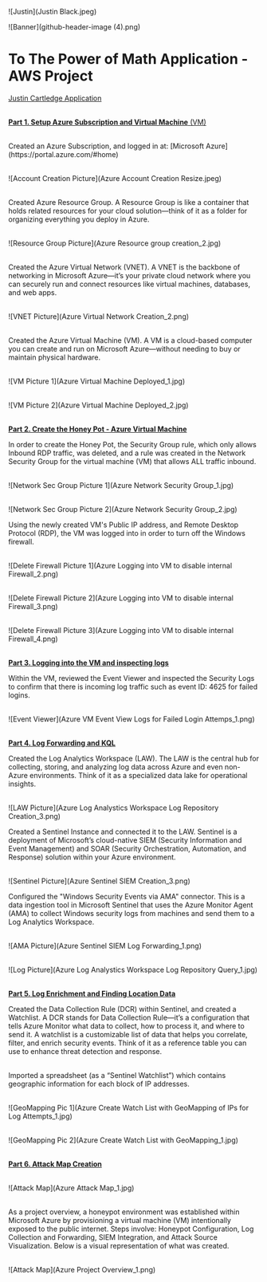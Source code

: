 ![Justin](Justin Black.jpeg)

![Banner](github-header-image (4).png)

# To The Power of Math Application - AWS Project

[Justin Cartledge Application](https://dev.dcszzvgx7dd82.amplifyapp.com/)




<br><ins>**Part 1. Setup Azure Subscription and Virtual Machine** (VM)</ins>

<br>
Created an Azure Subscription, and logged in at: [Microsoft Azure](https://portal.azure.com/#home)

<br>![Account Creation Picture](Azure Account Creation Resize.jpeg)

<br>Created Azure Resource Group. A Resource Group is like a container that holds related resources for your cloud solution—think of it as a folder for organizing everything you deploy in Azure.

<br>![Resource Group Picture](Azure Resource group creation_2.jpg)

<br>Created the Azure Virtual Network (VNET). A VNET is the backbone of networking in Microsoft Azure—it’s your private cloud network where you can securely run and connect resources like virtual machines, databases, and web apps.

<br>![VNET Picture](Azure Virtual Network Creation_2.png)

<br>Created the Azure Virtual Machine (VM). A VM is a cloud-based computer you can create and run on Microsoft Azure—without needing to buy or maintain physical hardware.

<br>![VM Picture 1](Azure Virtual Machine Deployed_1.jpg)<br>

<br>![VM Picture 2](Azure Virtual Machine Deployed_2.jpg)

<br><ins>**Part 2. Create the Honey Pot - Azure Virtual Machine**</ins><br>

In order to create the Honey Pot, the Security Group rule, which only allows Inbound RDP traffic, was deleted, and a rule was created in the Network Security Group for the virtual machine (VM) that allows ALL traffic inbound.<br>

<br>![Network Sec Group Picture 1](Azure Network Security Group_1.jpg)<br>

<br>![Network Sec Group Picture 2](Azure Network Security Group_2.jpg)<br>

Using the newly created VM's Public IP address, and Remote Desktop Protocol (RDP), the VM was logged into in order to turn off the Windows firewall.<br>

<br>![Delete Firewall Picture 1](Azure Logging into VM to disable internal Firewall_2.png)

<br>![Delete Firewall Picture 2](Azure Logging into VM to disable internal Firewall_3.png)

<br>![Delete Firewall Picture 3](Azure Logging into VM to disable internal Firewall_4.png)


<br><ins>**Part 3. Logging into the VM and inspecting logs**</ins><br>

Within the VM, reviewed the Event Viewer and inspected the Security Logs to confirm that there is incoming log traffic such as event ID: 4625 for failed logins.<br>

<br>![Event Viewer](Azure VM Event View Logs for Failed Login Attemps_1.png)<br>


<br><ins>**Part 4. Log Forwarding and KQL**</ins><br>

Created the Log Analytics Workspace (LAW). The LAW is the central hub for collecting, storing, and analyzing log data across Azure and even non-Azure environments. Think of it as a specialized data lake for operational insights.<br>

<br>![LAW Picture](Azure Log Analystics Workspace Log Repository Creation_3.png)<br>

Created a Sentinel Instance and connected it to the LAW. Sentinel is a deployment of Microsoft’s cloud-native SIEM (Security Information and Event Management) and SOAR (Security Orchestration, Automation, and Response) solution within your Azure environment.<br>

<br>![Sentinel Picture](Azure Sentinel SIEM Creation_3.png)<br>

Configured the "Windows Security Events via AMA" connector. This is a data ingestion tool in Microsoft Sentinel that uses the Azure Monitor Agent (AMA) to collect Windows security logs from machines and send them to a Log Analytics Workspace.<br>

<br>![AMA Picture](Azure Sentinel SIEM Log Forwarding_1.png)<br>

<br>![Log Picture](Azure Log Analystics Workspace Log Repository Query_1.jpg)<br>

<br><ins>**Part 5. Log Enrichment and Finding Location Data**</ins><br>

Created the Data Collection Rule (DCR) within Sentinel, and created a Watchlist. A DCR stands for Data Collection Rule—it’s a configuration that tells Azure Monitor what data to collect, how to process it, and where to send it. A watchlist is a customizable list of data that helps you correlate, filter, and enrich security events. Think of it as a reference table you can use to enhance threat detection and response.<br>

<br>Imported a spreadsheet (as a “Sentinel Watchlist”) which contains geographic information for each block of IP addresses.<br>

<br>![GeoMapping Pic 1](Azure Create Watch List with GeoMapping of IPs for Log Attempts_1.jpg)<br>

<br>![GeoMapping Pic 2](Azure Create Watch List with GeoMapping_1.jpg)<br>

<br><ins>**Part 6. Attack Map Creation**</ins><br>

<br>![Attack Map](Azure Attack Map_1.jpg)<br>

<br>As a project overview, a honeypot environment was established within Microsoft Azure by provisioning a virtual machine (VM) intentionally exposed to the public internet. Steps involve: Honeypot Configuration, Log Collection and Forwarding, SIEM Integration, and Attack Source Visualization. Below is a visual representation of what was created.<br>

<br>![Attack Map](Azure Project Overview_1.png)<br>



